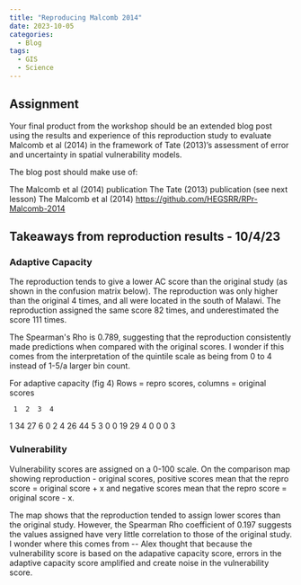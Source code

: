 ```yaml
---
title: "Reproducing Malcomb 2014"
date: 2023-10-05
categories:
  - Blog
tags:
  - GIS
  - Science
---
```


## Assignment
Your final product from the workshop should be an extended blog post using the results and experience of this reproduction study to evaluate Malcomb et al (2014) in the framework of Tate (2013)’s assessment of error and uncertainty in spatial vulnerability models.

The blog post should make use of:

The Malcomb et al (2014) publication
The Tate (2013) publication (see next lesson)
The Malcomb et al (2014) https://github.com/HEGSRR/RPr-Malcomb-2014

## Takeaways from reproduction results - 10/4/23

### Adaptive Capacity

The reproduction tends to give a lower AC score than the original study (as shown in the confusion matrix below). The reproduction was only higher than the original 4 times, and all were located in the south of Malawi. The reproduction assigned the same score 82 times, and underestimated the score 111 times. 

The Spearman's Rho is 0.789, suggesting that the reproduction consistently made predictions when compared with the original scores. I wonder if this comes from the interpretation of the quintile scale as being from 0 to 4 instead of 1-5/a larger bin count. 

For adaptive capacity (fig 4)
Rows = repro scores, columns = original scores
  
     1  2  3  4
  1 34 27  6  0
  2  4 26 44  5
  3  0  0 19 29
  4  0  0  0  3


### Vulnerability

Vulnerability scores are assigned on a 0-100 scale. On the comparison map showing reproduction - original scores, positive scores mean that the repro score = original score + x and negative scores mean that the repro score = original score - x. 

The map shows that the reproduction tended to assign lower scores than the original study. However, the Spearman Rho coefficient of 0.197 suggests the values assigned have very little correlation to those of the original study. I wonder where this comes from -- Alex thought that because the vulnerability score is based on the adapative capacity score, errors in the adaptive capacity score amplified and create noise in the vulnerability score. 
